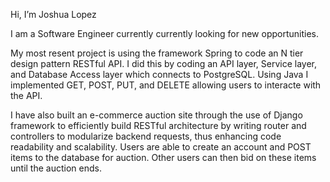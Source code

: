 Hi, I’m Joshua Lopez

I am a Software Engineer currently currently looking for new opportunities.

My most resent project is using the framework Spring to code an N tier design pattern RESTful API. I did this by coding an API layer, Service layer, and Database Access layer which connects to PostgreSQL. Using Java I implemented GET, POST, PUT, and DELETE allowing users to interacte with the API.

I have also built an e-commerce auction site through the use of Django framework to efficiently build RESTful architecture by writing router and controllers to modularize backend requests, thus enhancing code readability and scalability. Users are able to create an account and POST items to the database for auction. Other users can then bid on these items until the auction ends. 




